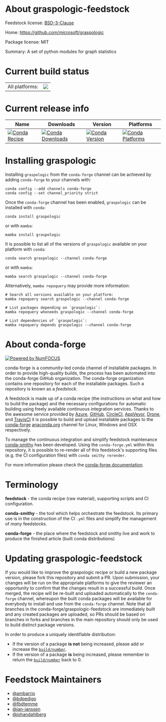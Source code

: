 About graspologic-feedstock
===========================

Feedstock license: [BSD-3-Clause](https://github.com/conda-forge/graspologic-feedstock/blob/main/LICENSE.txt)

Home: https://github.com/microsoft/graspologic

Package license: MIT

Summary: A set of python modules for graph statistics

Current build status
====================


<table><tr><td>All platforms:</td>
    <td>
      <a href="https://dev.azure.com/conda-forge/feedstock-builds/_build/latest?definitionId=21874&branchName=main">
        <img src="https://dev.azure.com/conda-forge/feedstock-builds/_apis/build/status/graspologic-feedstock?branchName=main">
      </a>
    </td>
  </tr>
</table>

Current release info
====================

| Name | Downloads | Version | Platforms |
| --- | --- | --- | --- |
| [![Conda Recipe](https://img.shields.io/badge/recipe-graspologic-green.svg)](https://anaconda.org/conda-forge/graspologic) | [![Conda Downloads](https://img.shields.io/conda/dn/conda-forge/graspologic.svg)](https://anaconda.org/conda-forge/graspologic) | [![Conda Version](https://img.shields.io/conda/vn/conda-forge/graspologic.svg)](https://anaconda.org/conda-forge/graspologic) | [![Conda Platforms](https://img.shields.io/conda/pn/conda-forge/graspologic.svg)](https://anaconda.org/conda-forge/graspologic) |

Installing graspologic
======================

Installing `graspologic` from the `conda-forge` channel can be achieved by adding `conda-forge` to your channels with:

```
conda config --add channels conda-forge
conda config --set channel_priority strict
```

Once the `conda-forge` channel has been enabled, `graspologic` can be installed with `conda`:

```
conda install graspologic
```

or with `mamba`:

```
mamba install graspologic
```

It is possible to list all of the versions of `graspologic` available on your platform with `conda`:

```
conda search graspologic --channel conda-forge
```

or with `mamba`:

```
mamba search graspologic --channel conda-forge
```

Alternatively, `mamba repoquery` may provide more information:

```
# Search all versions available on your platform:
mamba repoquery search graspologic --channel conda-forge

# List packages depending on `graspologic`:
mamba repoquery whoneeds graspologic --channel conda-forge

# List dependencies of `graspologic`:
mamba repoquery depends graspologic --channel conda-forge
```


About conda-forge
=================

[![Powered by
NumFOCUS](https://img.shields.io/badge/powered%20by-NumFOCUS-orange.svg?style=flat&colorA=E1523D&colorB=007D8A)](https://numfocus.org)

conda-forge is a community-led conda channel of installable packages.
In order to provide high-quality builds, the process has been automated into the
conda-forge GitHub organization. The conda-forge organization contains one repository
for each of the installable packages. Such a repository is known as a *feedstock*.

A feedstock is made up of a conda recipe (the instructions on what and how to build
the package) and the necessary configurations for automatic building using freely
available continuous integration services. Thanks to the awesome service provided by
[Azure](https://azure.microsoft.com/en-us/services/devops/), [GitHub](https://github.com/),
[CircleCI](https://circleci.com/), [AppVeyor](https://www.appveyor.com/),
[Drone](https://cloud.drone.io/welcome), and [TravisCI](https://travis-ci.com/)
it is possible to build and upload installable packages to the
[conda-forge](https://anaconda.org/conda-forge) [anaconda.org](https://anaconda.org/)
channel for Linux, Windows and OSX respectively.

To manage the continuous integration and simplify feedstock maintenance
[conda-smithy](https://github.com/conda-forge/conda-smithy) has been developed.
Using the ``conda-forge.yml`` within this repository, it is possible to re-render all of
this feedstock's supporting files (e.g. the CI configuration files) with ``conda smithy rerender``.

For more information please check the [conda-forge documentation](https://conda-forge.org/docs/).

Terminology
===========

**feedstock** - the conda recipe (raw material), supporting scripts and CI configuration.

**conda-smithy** - the tool which helps orchestrate the feedstock.
                   Its primary use is in the construction of the CI ``.yml`` files
                   and simplify the management of *many* feedstocks.

**conda-forge** - the place where the feedstock and smithy live and work to
                  produce the finished article (built conda distributions)


Updating graspologic-feedstock
==============================

If you would like to improve the graspologic recipe or build a new
package version, please fork this repository and submit a PR. Upon submission,
your changes will be run on the appropriate platforms to give the reviewer an
opportunity to confirm that the changes result in a successful build. Once
merged, the recipe will be re-built and uploaded automatically to the
`conda-forge` channel, whereupon the built conda packages will be available for
everybody to install and use from the `conda-forge` channel.
Note that all branches in the conda-forge/graspologic-feedstock are
immediately built and any created packages are uploaded, so PRs should be based
on branches in forks and branches in the main repository should only be used to
build distinct package versions.

In order to produce a uniquely identifiable distribution:
 * If the version of a package **is not** being increased, please add or increase
   the [``build/number``](https://docs.conda.io/projects/conda-build/en/latest/resources/define-metadata.html#build-number-and-string).
 * If the version of a package **is** being increased, please remember to return
   the [``build/number``](https://docs.conda.io/projects/conda-build/en/latest/resources/define-metadata.html#build-number-and-string)
   back to 0.

Feedstock Maintainers
=====================

* [@ambarrio](https://github.com/ambarrio/)
* [@bdpedigo](https://github.com/bdpedigo/)
* [@fbdtemme](https://github.com/fbdtemme/)
* [@jan-janssen](https://github.com/jan-janssen/)
* [@johandahlberg](https://github.com/johandahlberg/)

